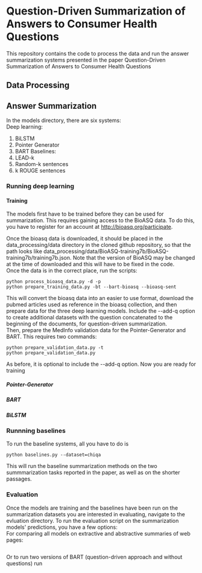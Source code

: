# Question-Driven Summarization of Answers to Consumer Health Questions
This repository contains the code to process the data and run the answer summarization systems presented in the paper Question-Driven Summarization of Answers to Consumer Health Questions

## Data Processing


## Answer Summarization
In the models directory, there are six systems:    
Deep learning:      
1.  BiLSTM 
2.  Pointer Generator
3.  BART
Baselines:   
4.  LEAD-k 
5.  Random-k sentences
6.  k ROUGE sentences 

### Running deep learning
#### Training
The models first have to be trained before they can be used for summarization. This requires gaining access to the BioASQ data. To do this, you have to register for an account at http://bioasq.org/participate.

Once the bioasq data is downloaded, it should be placed in the data_processing/data directory in the cloned github repository, so that the path looks like data_processing/data/BioASQ-training7b/BioASQ-training7b/training7b.json. Note that the version of BioASQ may be changed at the time of downloaded and this will have to be fixed in the code.   
Once the data is in the correct place, run the scripts:
```
python process_bioasq_data.py -d -p
python prepare_training_data.py -bt --bart-bioasq --bioasq-sent
```
This will convert the bioasq data into an easier to use format, download the pubmed articles used as reference in the bioasq collection, and then prepare data for the three deep learning models. Include the --add-q option to create additional datasets with the question concatenated to the beginning of the documents, for question-driven summarization.   
Then, prepare the MedInfo validation data for the Pointer-Generator and BART. This requires two commands:
```
python prepare_validation_data.py -t
python prepare_validation_data.py
```
As before, it is optional to include the --add-q option.
Now you are ready for training

##### Pointer-Generator
##### BART
##### BiLSTM


### Runnning baselines
To run the baseline systems, all you have to do is
```
python baselines.py --dataset=chiqa
```
This will run the baseline summarization methods on the two summmarization tasks reported in the paper, as well as on the shorter passages.

### Evaluation
Once the models are training and the baselines have been run on the summarization datasets you are interested in evaluating, navigate to the evluation directory. To run the evaluation script on the summarization models' predictions, you have a few options:   
For comparing all models on extractive and abstractive summaries of web pages:
```
```
Or to run two versions of BART (question-driven approach and without questions) run
```
```
